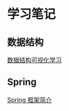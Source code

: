 # 学习笔记

## 数据结构
[数据结构可视化学习](https://www.cs.usfca.edu/~galles/visualization/Algorithms.html)

## Spring
[Spring 框架简介](https://www.ibm.com/developerworks/cn/java/wa-spring1/)


